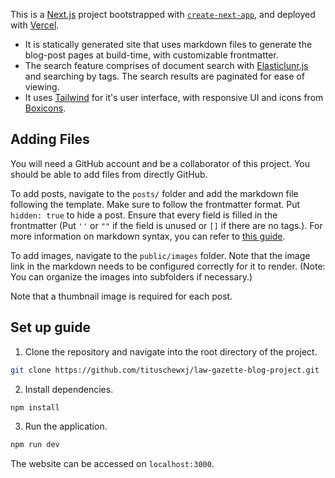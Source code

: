 This is a [Next.js](https://nextjs.org/) project bootstrapped with [`create-next-app`](https://github.com/vercel/next.js/tree/canary/packages/create-next-app), and deployed with [Vercel](https://vercel.com/).

-   It is statically generated site that uses markdown files to generate the blog-post pages at build-time, with customizable frontmatter.
-   The search feature comprises of document search with [Elasticlunr.js](http://elasticlunr.com/) and searching by tags. The search results are paginated for ease of viewing.
-   It uses [Tailwind](https://tailwindcss.com/) for it's user interface, with responsive UI and icons from [Boxicons](boxicons.com).

## Adding Files

You will need a GitHub account and be a collaborator of this project. You should be able to add files from directly GitHub.

To add posts, navigate to the `posts/` folder and add the markdown file following the template. Make sure to follow the frontmatter format. Put `hidden: true` to hide a post. Ensure that every field is filled in the frontmatter (Put `''` or `""` if the field is unused or `[]` if there are no tags.). For more information on markdown syntax, you can refer to [this guide](https://www.markdownguide.org/basic-syntax/).

To add images, navigate to the `public/images` folder. Note that the image link in the markdown needs to be configured correctly for it to render. (Note: You can organize the images into subfolders if necessary.)

Note that a thumbnail image is required for each post.

## Set up guide

1. Clone the repository and navigate into the root directory of the project.

```bash
git clone https://github.com/tituschewxj/law-gazette-blog-project.git
```

2. Install dependencies.

```bash
npm install
```

3. Run the application.

```bash
npm run dev
```

The website can be accessed on `localhost:3000`.

